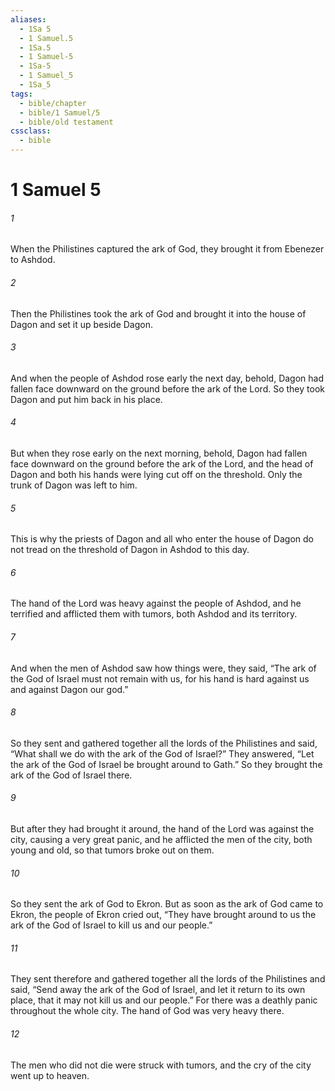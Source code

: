 ```yaml
---
aliases:
  - 1Sa 5
  - 1 Samuel.5
  - 1Sa.5
  - 1 Samuel-5
  - 1Sa-5
  - 1 Samuel_5
  - 1Sa_5
tags:
  - bible/chapter
  - bible/1 Samuel/5
  - bible/old testament
cssclass:
  - bible
---
```


# 1 Samuel 5

###### 1
When the Philistines captured the ark of God, they brought it from Ebenezer to Ashdod.
###### 2
Then the Philistines took the ark of God and brought it into the house of Dagon and set it up beside Dagon.
###### 3
And when the people of Ashdod rose early the next day, behold, Dagon had fallen face downward on the ground before the ark of the Lord. So they took Dagon and put him back in his place.
###### 4
But when they rose early on the next morning, behold, Dagon had fallen face downward on the ground before the ark of the Lord, and the head of Dagon and both his hands were lying cut off on the threshold. Only the trunk of Dagon was left to him.
###### 5
This is why the priests of Dagon and all who enter the house of Dagon do not tread on the threshold of Dagon in Ashdod to this day.
###### 6
The hand of the Lord was heavy against the people of Ashdod, and he terrified and afflicted them with tumors, both Ashdod and its territory.
###### 7
And when the men of Ashdod saw how things were, they said, “The ark of the God of Israel must not remain with us, for his hand is hard against us and against Dagon our god.”
###### 8
So they sent and gathered together all the lords of the Philistines and said, “What shall we do with the ark of the God of Israel?” They answered, “Let the ark of the God of Israel be brought around to Gath.” So they brought the ark of the God of Israel there.
###### 9
But after they had brought it around, the hand of the Lord was against the city, causing a very great panic, and he afflicted the men of the city, both young and old, so that tumors broke out on them.
###### 10
So they sent the ark of God to Ekron. But as soon as the ark of God came to Ekron, the people of Ekron cried out, “They have brought around to us the ark of the God of Israel to kill us and our people.”
###### 11
They sent therefore and gathered together all the lords of the Philistines and said, “Send away the ark of the God of Israel, and let it return to its own place, that it may not kill us and our people.” For there was a deathly panic throughout the whole city. The hand of God was very heavy there.
###### 12
The men who did not die were struck with tumors, and the cry of the city went up to heaven.


